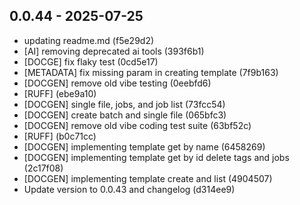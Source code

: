 ## 0.0.44 - 2025-07-25

* updating readme.md (f5e29d2)
* [AI] removing deprecated ai tools (393f6b1)
* [DOCGE] fix flaky test (0cd5e17)
* [METADATA] fix missing param in creating template (7f9b163)
* [DOCGEN] remove old vibe testing (0eebfd6)
* [RUFF] (ebe9a10)
* [DOCGEN] single file, jobs, and job list (73fcc54)
* [DOCGEN] create batch and single file (065bfc3)
* [DOCGEN] remove old vibe coding test suite (63bf52c)
* [RUFF] (b0c71cc)
* [DOCGEN] implementing template get by name (6458269)
* [DOCGEN] implementing template get by id delete tags and jobs (2c17f08)
* [DOCGEN] implementing template create and list (4904507)
* Update version to 0.0.43 and changelog (d314ee9)